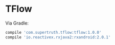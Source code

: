 # TFlow

Via Gradle:
```gradle
compile 'com.supertruth.tflow:tflow:1.0.0'
compile 'io.reactivex.rxjava2:rxandroid:2.0.1'
```
